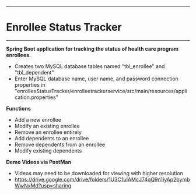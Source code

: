 ------------
# Enrollee Status Tracker
------------

**Spring Boot application for tracking the status of health care program enrollees.**
- Creates two MySQL database tables named "tbl_enrollee" and "tbl_dependent"
- Enter MySQL database name, user name, and password connection properties in "enrolleeStatusTracker/enrolleetrackerservice/src/main/resources/application.properties"

**Functions**
- Add a new enrollee
- Modify an existing enrollee
- Remove an enrollee entirely
- Add dependents to an enrollee
- Remove dependents from an enrollee
- Modify existing dependents

**Demo Videos via PostMan**
- Videos may need to be downloaded for viewing with higher resolution
- https://drive.google.com/drive/folders/1U3C1uIAMcJ74qQ9n1IyAp2bymbWwNxMd?usp=sharing
